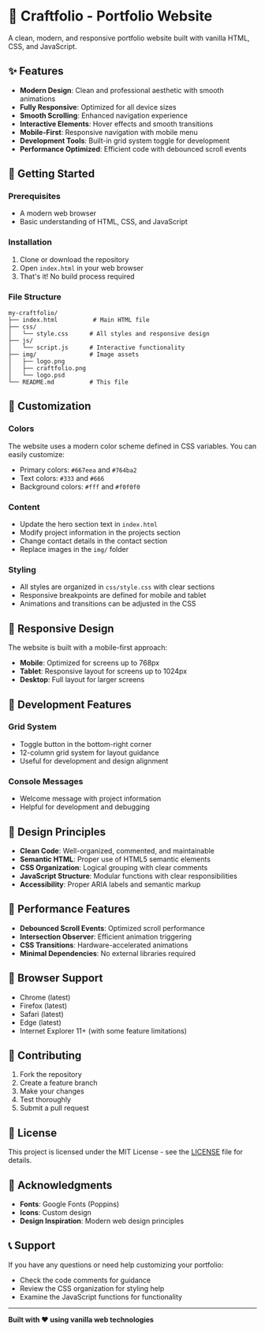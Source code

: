 # 🎨 Craftfolio - Portfolio Website

A clean, modern, and responsive portfolio website built with vanilla HTML, CSS, and JavaScript.

## ✨ Features

- **Modern Design**: Clean and professional aesthetic with smooth animations
- **Fully Responsive**: Optimized for all device sizes
- **Smooth Scrolling**: Enhanced navigation experience
- **Interactive Elements**: Hover effects and smooth transitions
- **Mobile-First**: Responsive navigation with mobile menu
- **Development Tools**: Built-in grid system toggle for development
- **Performance Optimized**: Efficient code with debounced scroll events

## 🚀 Getting Started

### Prerequisites

- A modern web browser
- Basic understanding of HTML, CSS, and JavaScript

### Installation

1. Clone or download the repository
2. Open `index.html` in your web browser
3. That's it! No build process required

### File Structure

```
my-craftfolio/
├── index.html          # Main HTML file
├── css/
│   └── style.css      # All styles and responsive design
├── js/
│   └── script.js      # Interactive functionality
├── img/               # Image assets
│   ├── logo.png
│   ├── craftfolio.png
│   └── logo.psd
└── README.md          # This file
```

## 🎯 Customization

### Colors
The website uses a modern color scheme defined in CSS variables. You can easily customize:

- Primary colors: `#667eea` and `#764ba2`
- Text colors: `#333` and `#666`
- Background colors: `#fff` and `#f0f0f0`

### Content
- Update the hero section text in `index.html`
- Modify project information in the projects section
- Change contact details in the contact section
- Replace images in the `img/` folder

### Styling
- All styles are organized in `css/style.css` with clear sections
- Responsive breakpoints are defined for mobile and tablet
- Animations and transitions can be adjusted in the CSS

## 📱 Responsive Design

The website is built with a mobile-first approach:

- **Mobile**: Optimized for screens up to 768px
- **Tablet**: Responsive layout for screens up to 1024px
- **Desktop**: Full layout for larger screens

## 🔧 Development Features

### Grid System
- Toggle button in the bottom-right corner
- 12-column grid system for layout guidance
- Useful for development and design alignment

### Console Messages
- Welcome message with project information
- Helpful for development and debugging

## 🎨 Design Principles

- **Clean Code**: Well-organized, commented, and maintainable
- **Semantic HTML**: Proper use of HTML5 semantic elements
- **CSS Organization**: Logical grouping with clear comments
- **JavaScript Structure**: Modular functions with clear responsibilities
- **Accessibility**: Proper ARIA labels and semantic markup

## 🚀 Performance Features

- **Debounced Scroll Events**: Optimized scroll performance
- **Intersection Observer**: Efficient animation triggering
- **CSS Transitions**: Hardware-accelerated animations
- **Minimal Dependencies**: No external libraries required

## 📝 Browser Support

- Chrome (latest)
- Firefox (latest)
- Safari (latest)
- Edge (latest)
- Internet Explorer 11+ (with some feature limitations)

## 🤝 Contributing

1. Fork the repository
2. Create a feature branch
3. Make your changes
4. Test thoroughly
5. Submit a pull request

## 📄 License

This project is licensed under the MIT License - see the [LICENSE](LICENSE) file for details.

## 🙏 Acknowledgments

- **Fonts**: Google Fonts (Poppins)
- **Icons**: Custom design
- **Design Inspiration**: Modern web design principles

## 📞 Support

If you have any questions or need help customizing your portfolio:

- Check the code comments for guidance
- Review the CSS organization for styling help
- Examine the JavaScript functions for functionality

---

**Built with ❤️ using vanilla web technologies**
